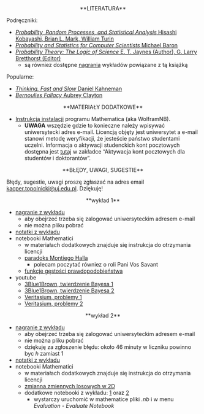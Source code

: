 <center>
**LITERATURA**
</center>

Podręczniki:

- [*Probability, Random Processes, and Statistical Analysis* Hisashi Kobayashi, Brian L. Mark, William Turin](https://www.cambridge.org/core/books/probability-random-processes-and-statistical-analysis/1909C657E4758038B54C4235B3AD0FDF)
- [*Probability and Statistics for Computer Scientists* Michael Baron](https://www.routledge.com/Probability-and-Statistics-for-Computer-Scientists/Baron/p/book/9781138044487)
- [*Probability Theory: The Logic of Science*  E. T. Jaynes (Author), G. Larry Bretthorst (Editor)](https://www.amazon.com/Probability-Theory-Science-T-Jaynes/dp/0521592712)
  - są równiez dostępne  [nagrania](https://youtube.com/playlist?list=PL9v9IXDsJkktefQzX39wC2YG07vw7DsQ_&si=SYkFZQd4WvUxzdRC) wykładów powiązane z tą książką

Popularne:

- [*Thinking, Fast and Slow* Daniel Kahneman](https://en.wikipedia.org/wiki/Thinking,_Fast_and_Slow)
- [*Bernoulies Fallacy* Aubrey Clayton](https://www.amazon.com/Bernoullis-Fallacy-Statistical-Illogic-Science/dp/0231199945)

<center>
**MATERIAŁY DODATKOWE**
</center>

- [Instrukcją instalacji](https://fais.uj.edu.pl/documents/41628/5097967/Oprogramowanie+Mathematica_na_Uniwersytecie_Jagiello%C5%84skim_WFAIS.pdf/e644e1f3-74bb-408e-9f64-529bc329d1e7) programu Mathematica (aka WolframNB).
  - **UWAGA** wszędzie gdzie to konieczne należy wpisywać uniwersytecki adres e-mail. Licencją objęty jest uniwersytet a e-mail stanowi metodę weryfikacji, że jesteście państwo studentami uczelni. Informacja o aktywacji studenckich kont pocztowych dostępna jest [tutaj](https://pomocit.uj.edu.pl/poczta_studenci) 
    w zakładce “Aktywacja kont pocztowych dla studentów i doktorantów”.

<center>
**BŁĘDY, UWAGI, SUGESTIE**
</center>

Błędy, sugestie, uwagi proszę zgłaszać na adres email [kacper.topolnicki@uj.edu.pl](mailto:kacper.topolnicki@uj.edu.pl). 
Dziękuję!

<center>
**wykład 1**
</center>

<!--- [nagranie z wykładu](https://ujchmura-my.sharepoint.com/:v:/r/personal/kacper_topolnicki_uj_edu_pl/Documents/new_r/1-2023-10-14_08.26.32.mp4?csf=1&web=1&nav=eyJyZWZlcnJhbEluZm8iOnsicmVmZXJyYWxBcHAiOiJPbmVEcml2ZUZvckJ1c2luZXNzIiwicmVmZXJyYWxBcHBQbGF0Zm9ybSI6IldlYiIsInJlZmVycmFsTW9kZSI6InZpZXciLCJyZWZlcnJhbFZpZXciOiJNeUZpbGVzTGlua0RpcmVjdCJ9fQ&e=seN91E)
  - [alternatywny link](https://ujchmura-my.sharepoint.com/:v:/g/personal/kacper_topolnicki_uj_edu_pl/Ef98TsOBH21EpOW7a_Y-FnoB2BrPmXaKqZDP0Q-U2rZ4Lw)--->
- [nagranie z wykładu](https://ujchmura-my.sharepoint.com/:v:/g/personal/kacper_topolnicki_uj_edu_pl/Ef98TsOBH21EpOW7a_Y-FnoB2BrPmXaKqZDP0Q-U2rZ4Lw)
  - aby obejrzeć trzeba się zalogować uniwersyteckim adresem e-mail
  - nie można pliku pobrać
- [notatki z wykładu](---ThisDir---/1.pdf)
- notebooki Mathematici
  - w materiałach dodatkowych znajduje się instrukcja do otrzymania licencji
  - [paradoks Montiego Halla](---ThisDir---/monty_hall.nb)
    - polecam poczytać równiez o roli Pani Vos Savant
  - [funkcje gęstości prawdopodobieństwa](---ThisDir---/fgp.nb)
- youtube
  - [3Blue1Brown, twierdzenie Bayesa 1](https://youtu.be/U_85TaXbeIo?si=SMrmKcbswmv4Lb71)
  - [3Blue1Brown, twierdzenie Bayesa 2](https://youtu.be/HZGCoVF3YvM?si=d1c0Pb1I9AgZLq_d)
  - [Veritasium, problemy 1](https://youtu.be/R13BD8qKeTg?si=wQyXEI_Yrd1VGhzJ)
  - [Veritasium, problemy 2](https://youtu.be/42QuXLucH3Q?si=Ruep1yX8AQ0pFfDl)

<center>
**wykład 2**
</center>

- [nagranie z wykładu](https://ujchmura-my.sharepoint.com/:v:/g/personal/kacper_topolnicki_uj_edu_pl/ERySq4MiHk9FmpQjtBUGmqIBrrEig1invy6xg9ZHyT4f_Q)
  - aby obejrzeć trzeba się zalogować uniwersyteckim adresem e-mail
  - nie można pliku pobrać
  - dziękuję za zgłoszenie błędu: około 46 minuty w liczniku powinno byc $h$ zamiast $1$
- [notatki z wykładu](---ThisDir---/2.pdf)
- notebooki Mathematici
  - w materiałach dodatkowych znajduje się instrukcja do otrzymania licencji
  - [zmianna zmiennych losowych w 2D](---ThisDir---/examples2.nb) 
  - dodatkowe notebooki z wykładu: [1](---ThisDir---/examples.nb) oraz [2](---ThisDir---/examples1.nb)
    - wystarczy uruchomić w mathematice pliki *.nb* i w menu *Evaluation - Evaluate Notebook*

<!--

<center>
**wykład 3**
</center>

- [notebook Mathematici](---ThisDir---/05_12_2020.nb)
  - po uruchomieniu w Mathematice wystarczy *Evaluation -> Evaluate Notebook*
- youtube
  - [centralne twierdzenie graniczne](https://youtu.be/zeJD6dqJ5lo?si=d1smDc3LzV7_uzhA)
    - dostępne są napisy w języku polskim
- dodatek
  - [szacowanie parametrów rozkładu Cauchiego z wykorzystaniem łańcuchów Markova](---ThisDir---/cauchy_pymc.py)
  - wymagana biblioteka [pymc](https://www.pymc.io/welcome.html) oraz [arviz](https://python.arviz.org/en/stable/) 
    (arviz prawdopodobnie instalowany przy okazji pymc)
- wykład korzystał również z:
  - [introduction to probability, statistics and random processes](https://www.probabilitycourse.com/)
- nagrania i notatki 2024 / 2025
  - [notatki z wykładu](---ThisDir---/ms_3_2024_2025.pdf)
  - [nagranie z wykładu](https://ujchmura.sharepoint.com/:v:/t/Section_578887_1/ETvhowl_ATJFtdr8u9hQPIYBl0fLkqByr8SkHLisdMi_YQ?e=nVGIbP&nav=eyJyZWZlcnJhbEluZm8iOnsicmVmZXJyYWxBcHAiOiJTdHJlYW1XZWJBcHAiLCJyZWZlcnJhbFZpZXciOiJTaGFyZURpYWxvZy1MaW5rIiwicmVmZXJyYWxBcHBQbGF0Zm9ybSI6IldlYiIsInJlZmVycmFsTW9kZSI6InZpZXcifX0%3D)
- nagrania i notatki z poprzednich lat
  - [nagranie z wykładu](https://ujchmura-my.sharepoint.com/:v:/g/personal/kacper_topolnicki_uj_edu_pl/EdR3X9a13fxNhbFXGGwTI9sBFe_yGXrUM5M15T8yQN8dRg?e=dHChaG)
  - [notatki z wykładu](---ThisDir---/wyklad_3.pdf)

<center>
**wykład 4**
</center>

- wykład korzystał również z:
  - [rodzaje łańcuchów](http://wwwf.imperial.ac.uk/~ejm/M3S4/NOTES3.pdf)
  - [unikalność rozwiązania](http://www.stat.yale.edu/~jtc5/251/readings/Basics%20of%20Applied%20Stochastic%20Processes_Serfozo.pdf) 
  - [dodatkowy wykład 1](https://mast.queensu.ca/~stat455/lecturenotes/set3.pdf)
  - [dodatkowy wykład 2](https://siamak.isoperimetric.info/teaching/markov/files/equilibrium-2.pdf)
  - [dodatkowy wykład 3](http://math.uchicago.edu/~may/REU2017/REUPapers/Freedman.pdf)
- notebooki Mathematici 
  - [Bernulli](---ThisDir---/20_12_2020.nb)
  - [Markov](---ThisDir---/20_12_2020_1.nb)
- nagrania i notatki 2024 / 2025
  - [nagranie z wykładu](https://ujchmura.sharepoint.com/:v:/t/Section_578887_1/EfPXwEXTyeNPixAZkLx23r0BKni2JWSGYCwhMweqgtUeEg?e=0ksFTj&nav=eyJyZWZlcnJhbEluZm8iOnsicmVmZXJyYWxBcHAiOiJTdHJlYW1XZWJBcHAiLCJyZWZlcnJhbFZpZXciOiJTaGFyZURpYWxvZy1MaW5rIiwicmVmZXJyYWxBcHBQbGF0Zm9ybSI6IldlYiIsInJlZmVycmFsTW9kZSI6InZpZXcifX0%3D)
  - [notatki z wykładu](---ThisDir---/ms_4_2024_2025.pdf)
- nagrania i notatki z poprzednich lat
  - [nagranie z wykładu](https://ujchmura-my.sharepoint.com/:v:/g/personal/kacper_topolnicki_uj_edu_pl/ERUnK5HhpQRJm6vAz1wvIOMB-dV6CH8OmZU7TyFEcU40iQ?e=PbtAyF)
  - [notatki z wykładu](---ThisDir---/20_12_2020.pdf)

<center>
**wykład 5**
</center>

- [notebook](---ThisDir---/autocorrelation.nb) Mathematici 
  - wystarczy uruchomić notebook (Evaluate Notebook)
- nagrania i notatki 2024 / 2025
  - [nagranie z wykładu](https://ujchmura.sharepoint.com/:v:/t/Section_578887_1/EfffCsPo0oxJmQhYtwtupZgBMPfJoOsQcVX_lStrEVbi1g?e=S4EBBr&nav=eyJyZWZlcnJhbEluZm8iOnsicmVmZXJyYWxBcHAiOiJTdHJlYW1XZWJBcHAiLCJyZWZlcnJhbFZpZXciOiJTaGFyZURpYWxvZy1MaW5rIiwicmVmZXJyYWxBcHBQbGF0Zm9ybSI6IldlYiIsInJlZmVycmFsTW9kZSI6InZpZXcifX0%3D)
  - [notatki z wykładu](---ThisDir---/2024-12-01-Note-10-25.pdf)
- nagrania i notatki z poprzednich lat
  - [nagranie z wykładu](https://ujchmura-my.sharepoint.com/:v:/g/personal/kacper_topolnicki_uj_edu_pl/ESgo0-PppftKt6oLnx4561YBeWm8hRXuTRHnwoLyscFX6w?e=35pFRC)
  - [notatki z wykładu](---ThisDir---/wyklad_5.pdf)

<center>
**wykład 6**
</center>

- [notebook](---ThisDir---/infiniteMatrix.nb)
  - wystarczy uruchomić notebook (Evaluate Notebook)
  - na samym dole jest `Manipulate` z przykładem omawianym na wykładzie
- nagrania i notatki 2024 / 2025
  - [nagranie z wykładu](https://ujchmura.sharepoint.com/:v:/t/Section_578887_1/EV6j5NI84vBEtgVF6iWNzngBXNkr5GCGZXAw4vpMplybAA?e=88wpyX&nav=eyJyZWZlcnJhbEluZm8iOnsicmVmZXJyYWxBcHAiOiJTdHJlYW1XZWJBcHAiLCJyZWZlcnJhbFZpZXciOiJTaGFyZURpYWxvZy1MaW5rIiwicmVmZXJyYWxBcHBQbGF0Zm9ybSI6IldlYiIsInJlZmVycmFsTW9kZSI6InZpZXcifX0%3D)
  - [notatki z wykładu](---ThisDir---/2024-12-01-Note-12-02.pdf)
- nagrania i notatki z poprzednich lat
  - [nagranie z wykładu](https://ujchmura-my.sharepoint.com/:v:/g/personal/kacper_topolnicki_uj_edu_pl/EW8XbmsK2HdMjL2rzV3EdqsBiiJgUB0z9pwQ0bko0tz09g?e=6ogGLi)
  - [notatki z wykładu](---ThisDir---/W6.pdf)
- youtube
  - [page rank](https://youtu.be/JGQe4kiPnrU?si=xTis4SE0u9s5rjMR)
  - [ukryte łańcychy Markova](https://youtu.be/RWkHJnFj5rY?si=RaE37GDhbJLC40cd)

-->
